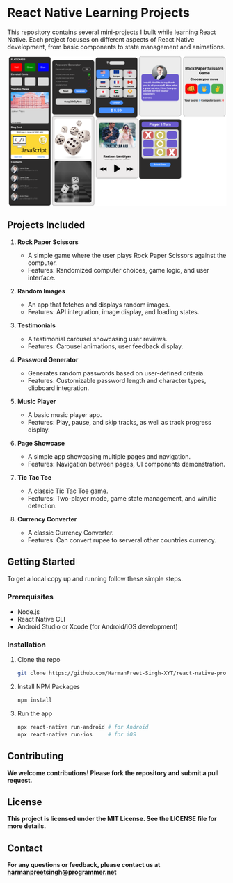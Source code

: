 # React Native Learning Projects

This repository contains several mini-projects I built while learning React Native. Each project focuses on different aspects of React Native development, from basic components to state management and animations.

![UI](/demo-image/UI.png)

## Projects Included

1. **Rock Paper Scissors**
   - A simple game where the user plays Rock Paper Scissors against the computer.
   - Features: Randomized computer choices, game logic, and user interface.

2. **Random Images**
   - An app that fetches and displays random images.
   - Features: API integration, image display, and loading states.

3. **Testimonials**
   - A testimonial carousel showcasing user reviews.
   - Features: Carousel animations, user feedback display.

4. **Password Generator**
   - Generates random passwords based on user-defined criteria.
   - Features: Customizable password length and character types, clipboard integration.

5. **Music Player**
   - A basic music player app.
   - Features: Play, pause, and skip tracks, as well as track progress display.

6. **Page Showcase**
   - A simple app showcasing multiple pages and navigation.
   - Features: Navigation between pages, UI components demonstration.

7. **Tic Tac Toe**
   - A classic Tic Tac Toe game.
   - Features: Two-player mode, game state management, and win/tie detection.

8. **Currency Converter**
   - A classic Currency Converter.
   - Features: Can convert rupee to serveral other countries currency.

## Getting Started

To get a local copy up and running follow these simple steps.

### Prerequisites

- Node.js
- React Native CLI
- Android Studio or Xcode (for Android/iOS development)

### Installation

1. Clone the repo
   ```sh
   git clone https://github.com/HarmanPreet-Singh-XYT/react-native-projects.git
2. Install NPM Packages
   ```sh
   npm install
3. Run the app
   ```sh
   npx react-native run-android # for Android
   npx react-native run-ios     # for iOS

## Contributing

**We welcome contributions! Please fork the repository and submit a pull request.**

## License

**This project is licensed under the MIT License. See the LICENSE file for more details.**

## Contact

**For any questions or feedback, please contact us at harmanpreetsingh@programmer.net**
